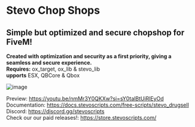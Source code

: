 # Stevo Chop Shops
## Simple but optimized and secure chopshop for FiveM! 

**Created with optimization and security as a first priority, giving a seamless and secure experience.**
<br>
**Requires:** ox_target, ox_lib & stevo_lib
<br>
**upports** ESX, QBCore & Qbox

![image](https://github.com/user-attachments/assets/49e559dd-9916-4844-b28e-5a0ab9e2f58a)


Preview: https://youtu.be/nmMr3Y0QKXw?si=sY0talBtUiRlEyOd
<br>
Documentation: https://docs.stevoscripts.com/free-scripts/stevo_drugsell
<br>
Discord: https://discord.gg/stevoscripts
<br>
Check our our paid releases!: https://store.stevoscripts.com/
